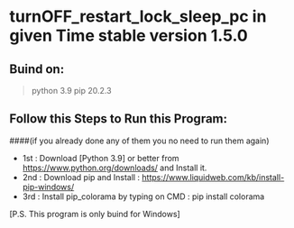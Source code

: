 # turnOFF_restart_lock_sleep_pc in given Time  stable version 1.5.0



## Buind on:
> python 3.9
>pip 20.2.3


## Follow this Steps to Run this Program:
####(if you already done any of them you no need to run them again)
* 1st : Download [Python 3.9] or better from https://www.python.org/downloads/  and Install it.
* 2nd : Download pip and Install : https://www.liquidweb.com/kb/install-pip-windows/
* 3rd : Install pip_colorama by typing on CMD : pip install colorama 




[P.S. This program is only buind for Windows]
